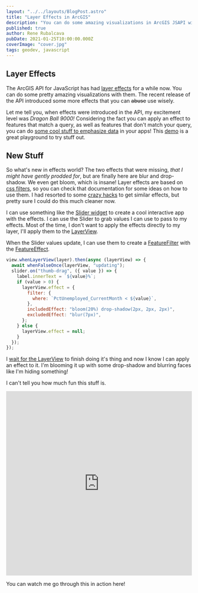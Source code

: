 ```yaml
---
layout: "../../layouts/BlogPost.astro"
title: "Layer Effects in ArcGIS"
description: "You can do some amazing visualizations in ArcGIS JSAPI with Layer Effects"
published: true
author: Rene Rubalcava
pubDate: 2021-01-25T10:00:00.000Z
coverImage: "cover.jpg"
tags: geodev, javascript
---
```


## Layer Effects

The ArcGIS API for JavaScript has had [layer effects](https://developers.arcgis.com/javascript/latest/api-reference/esri-views-layers-support-FeatureEffect.html) for a while now. You can do some pretty amazing visualizations with them. The recent release of the API introduced some more effects that you can ~~abuse~~ use wisely.

Let me tell you, when effects were introduced in the API, my excitement level was _Dragon Ball 9000!_  Considering the fact you can apply an effect to features that match a query, as well as features that don't match your query, you can do [some cool stuff to emphasize data](https://codepen.io/odoe/pen/GeoKLB?editors=1000) in your apps! This [demo](https://developers.arcgis.com/javascript/latest/sample-code/featureeffect-geometry/index.html) is a great playground to try stuff out.

## New Stuff

So what's new in effects world? The two effects that were missing, _that I might have gently prodded for_, but are finally here are blur and drop-shadow. We even get bloom, which is insane! Layer effects are based on [css filters](https://developer.mozilla.org/en-US/docs/Web/CSS/filter), so you can check that documentation for some ideas on how to use them. I had resorted to some [crazy hacks](https://codepen.io/odoe/pen/eXPLQr) to get similar effects, but pretty sure I could do this much cleaner now.

I can use something like the [Slider widget](https://developers.arcgis.com/javascript/latest/api-reference/esri-widgets-Slider.html) to create a cool interactive app with the effects. I can use the Slider to grab values I can use to pass to my effects. Most of the time, I don't want to apply the effects directly to my layer, I'll apply them to the [LayerView](https://developers.arcgis.com/javascript/latest/api-reference/esri-views-layers-FeatureLayerView.html).

When the Slider values update, I can use them to create a [FeatureFilter](https://developers.arcgis.com/javascript/latest/api-reference/esri-views-layers-support-FeatureFilter.html) with the [FeatureEffect](https://developers.arcgis.com/javascript/latest/api-reference/esri-views-layers-support-FeatureEffect.html).

```js
view.whenLayerView(layer).then(async (layerView) => {
  await whenFalseOnce(layerView, "updating");
  slider.on("thumb-drag", ({ value }) => {
    label.innerText = `${value}%`;
    if (value > 0) {
      layerView.effect = {
        filter: {
          where: `PctUnemployed_CurrentMonth < ${value}`,
        },
        includedEffect: "bloom(20%) drop-shadow(2px, 2px, 2px)",
        excludedEffect: "blur(7px)",
      };
    } else {
      layerView.effect = null;
    }
  });
});
```

I [wait for the LayerView](https://odoe.net/blog/when-are-layers-done) to finish doing it's thing and now I know I can apply an effect to it. I'm blooming it up with some drop-shadow and blurring faces like I'm hiding something!

I can't tell you how much fun this stuff is.

<iframe height="500" style="width: 100%;" scrolling="no" title="Fun with Layer Effects" src="https://codepen.io/odoe/embed/preview/MWjRyLe?height=265&theme-id=light&default-tab=js,result" frameborder="no" loading="lazy" allowtransparency="true" allowfullscreen="true">
  See the Pen <a href='https://codepen.io/odoe/pen/MWjRyLe'>Fun with Layer Effects</a> by Rene Rubalcava
  (<a href='https://codepen.io/odoe'>@odoe</a>) on <a href='https://codepen.io'>CodePen</a>.
</iframe>

You can watch me go through this in action here!

<lite-youtube videoid="jTfQZkRI6vE"></lite-youtube>
